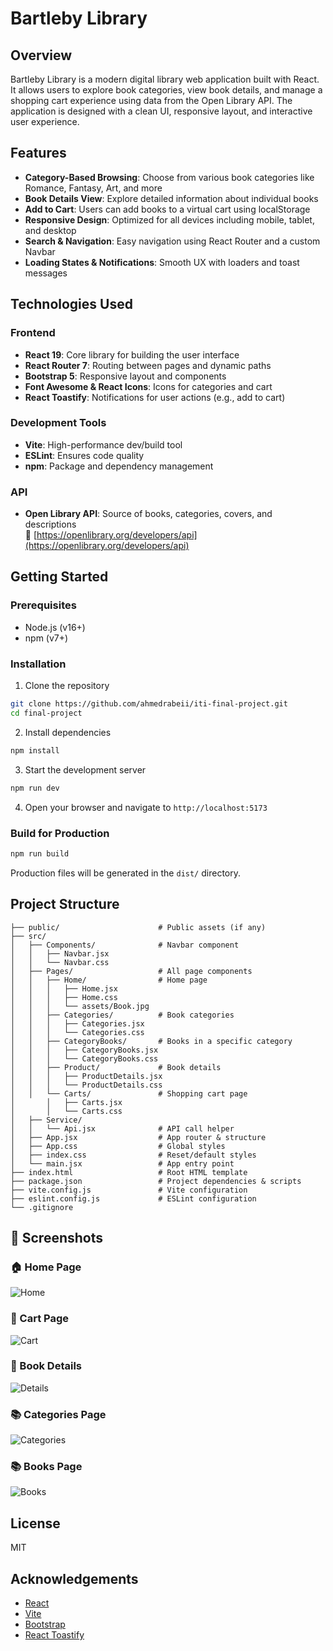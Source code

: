 
# Bartleby Library

## Overview
Bartleby Library is a modern digital library web application built with React. It allows users to explore book categories, view book details, and manage a shopping cart experience using data from the Open Library API. The application is designed with a clean UI, responsive layout, and interactive user experience.

## Features
- **Category-Based Browsing**: Choose from various book categories like Romance, Fantasy, Art, and more
- **Book Details View**: Explore detailed information about individual books
- **Add to Cart**: Users can add books to a virtual cart using localStorage
- **Responsive Design**: Optimized for all devices including mobile, tablet, and desktop
- **Search & Navigation**: Easy navigation using React Router and a custom Navbar
- **Loading States & Notifications**: Smooth UX with loaders and toast messages

## Technologies Used

### Frontend
- **React 19**: Core library for building the user interface
- **React Router 7**: Routing between pages and dynamic paths
- **Bootstrap 5**: Responsive layout and components
- **Font Awesome & React Icons**: Icons for categories and cart
- **React Toastify**: Notifications for user actions (e.g., add to cart)

### Development Tools
- **Vite**: High-performance dev/build tool
- **ESLint**: Ensures code quality
- **npm**: Package and dependency management

### API
- **Open Library API**: Source of books, categories, covers, and descriptions  
  🔗 [https://openlibrary.org/developers/api](https://openlibrary.org/developers/api)


## Getting Started

### Prerequisites
- Node.js (v16+)
- npm (v7+)

### Installation

1. Clone the repository
```bash
git clone https://github.com/ahmedrabeii/iti-final-project.git
cd final-project
```

2. Install dependencies
```bash
npm install
```

3. Start the development server
```bash
npm run dev
```

4. Open your browser and navigate to `http://localhost:5173`

### Build for Production

```bash
npm run build
```

Production files will be generated in the `dist/` directory.

## Project Structure
```
├── public/                      # Public assets (if any)
├── src/
│   ├── Components/              # Navbar component
│   │   ├── Navbar.jsx
│   │   └── Navbar.css
│   ├── Pages/                   # All page components
│   │   ├── Home/                # Home page
│   │   │   ├── Home.jsx
│   │   │   ├── Home.css
│   │   │   └── assets/Book.jpg
│   │   ├── Categories/          # Book categories
│   │   │   ├── Categories.jsx
│   │   │   └── Categories.css
│   │   ├── CategoryBooks/       # Books in a specific category
│   │   │   ├── CategoryBooks.jsx
│   │   │   └── CategoryBooks.css
│   │   ├── Product/             # Book details
│   │   │   ├── ProductDetails.jsx
│   │   │   └── ProductDetails.css
│   │   └── Carts/               # Shopping cart page
│       │   ├── Carts.jsx
│       │   └── Carts.css
│   ├── Service/
│   │   └── Api.jsx              # API call helper
│   ├── App.jsx                  # App router & structure
│   ├── App.css                  # Global styles
│   ├── index.css                # Reset/default styles
│   └── main.jsx                 # App entry point
├── index.html                   # Root HTML template
├── package.json                 # Project dependencies & scripts
├── vite.config.js               # Vite configuration
├── eslint.config.js             # ESLint configuration
└── .gitignore
```

## 📸 Screenshots

### 🏠 Home Page
![Home](./screenshots/home.png)

### 🛒 Cart Page
![Cart](./screenshots/Carts.png)

### 📖 Book Details
![Details](./screenshots/ProductDetails.png)

### 📚 Categories Page
![Categories](./screenshots/Categorise.png)

### 📚 Books Page
![Books](./screenshots/CategoryBooks.png)


## License
MIT

## Acknowledgements
- [React](https://reactjs.org/)
- [Vite](https://vitejs.dev/)
- [Bootstrap](https://getbootstrap.com/)
- [React Toastify](https://fkhadra.github.io/react-toastify/)